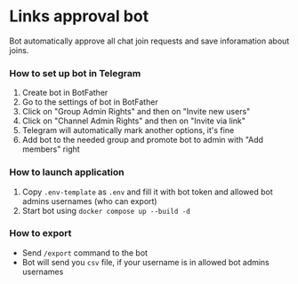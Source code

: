# Links approval bot

Bot automatically approve all chat join requests and save inforamation about joins.

### How to set up bot in Telegram
1. Create bot in BotFather
2. Go to the settings of bot in BotFather
3. Click on "Group Admin Rights" and then on "Invite new users"
4. Click on "Channel Admin Rights" and then on "Invite via link"
5. Telegram will automatically mark another options, it's fine
6. Add bot to the needed group and promote bot to admin with "Add members" right

### How to launch application

1. Copy `.env-template` as `.env` and fill it with bot token and allowed bot admins usernames (who can export)
2. Start bot using `docker compose up --build -d`

### How to export
- Send `/export` command to the bot
- Bot will send you `csv` file, if your username is in allowed bot admins usernames
